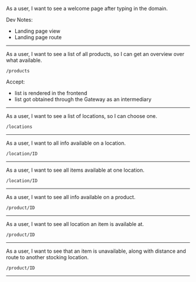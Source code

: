 As a user, I want to see a welcome page after typing in the domain.

Dev Notes:
- Landing page view
- Landing page route

---

As a user, I want to see a list of all products, so I can get an overview over
what available.

`/products`

Accept:
- list is rendered in the frontend
- list got obtained through the Gateway as an intermediary

---

As a user, I want to see a list of locations, so I can choose one.

`/locations`

---

As a user, I want to all info available on a location.

`/location/ID`

---

As a user, I want to see all items available at one location.

`/location/ID`

---

As a user, I want to see all info available on a product.

`/product/ID`

---

As a user, I want to see all location an item is available at.

`/product/ID`

---

As a user, I want to see that an item is unavailable, along with distance and
route to another stocking location.

`/product/ID`

---
